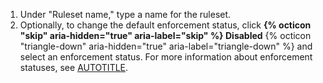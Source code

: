 1. Under "Ruleset name," type a name for the ruleset.
1. Optionally, to change the default enforcement status, click **{% octicon "skip" aria-hidden="true" aria-label="skip" %} Disabled** {% octicon "triangle-down" aria-hidden="true" aria-label="triangle-down" %} and select an enforcement status. For more information about enforcement statuses, see [AUTOTITLE](/repositories/configuring-branches-and-merges-in-your-repository/managing-rulesets/about-rulesets#using-ruleset-enforcement-statuses).
